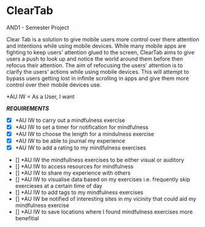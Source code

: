 # ClearTab
AND1 - Semester Project

Clear Tab is a solution to give mobile users more control over there attention and intentions while using mobile devices. While many mobile apps are fighting to keep users'
attention glued to the screen, ClearTab aims to give users a push to look up and notice the world around them before then refocus their attention. The aim of refocusing 
the users' attention is to clarify the users' actions while using mobile devices. This will attempt to bypass users getting lost in infinite scrolling in apps and give
them more control over their mobile devices use.

*AU IW = As a User, I want


***REQUIREMENTS***

- [x] *AU IW to carry out a mindfulness exercise 
- [x] *AU IW to set a timer for notification for mindfulness
- [x] *AU IW to choose the length for a mindulness exercise
- [x] *AU IW to be able to journal my experience
- [x] *AU IW to add a rating to my mindfulness exercises
- [] *AU IW the mindfullness exercises to be either visual or auditory 
- [] *AU IW to access resources for mindfulness
- [] *AU IW to share my experience with others
- [] *AU IW to visualise data based on my exercises i.e. frequently skip exercieses at a certain time of day
- [] *AU IW to add tags to my mindfulness exercises
- [] *AU IW be notified of interesting sites in my vicinity that could aid my mindfulness exercise
- [] *AU IW to save locations where I found mindfulness exercises more benefitial 

